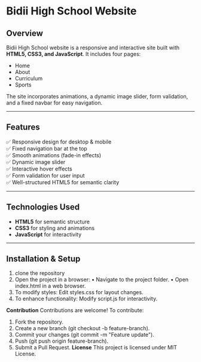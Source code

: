 
# Bidii High School Website

## Overview
Bidii High School website is a responsive and interactive site built with **HTML5, CSS3, and JavaScript**. It includes four pages: 
- Home
- About
- Curriculum
- Sports

The site incorporates animations, a dynamic image slider, form validation, and a fixed navbar for easy navigation.

---

## Features
✅ Responsive design for desktop & mobile  
✅ Fixed navigation bar at the top  
✅ Smooth animations (fade-in effects)  
✅ Dynamic image slider  
✅ Interactive hover effects  
✅ Form validation for user input  
✅ Well-structured HTML5 for semantic clarity  

---

## Technologies Used
- **HTML5** for semantic structure
- **CSS3** for styling and animations
- **JavaScript** for interactivity

---

## Installation & Setup
1. clone the repository
2. Open the project in a browser:
•	Navigate to the project folder.
•	Open index.html in a web browser.
3. To modify styles:
Edit styles.css for layout changes.
4. To enhance functionality:
Modify script.js for interactivity.

**Contribution**
Contributions are welcome! To contribute:
1.	Fork the repository.
2.	Create a new branch (git checkout -b feature-branch).
3.	Commit your changes (git commit -m "Feature update").
4.	Push (git push origin feature-branch).
5.	Submit a Pull Request.
**License**
This project is licensed under MIT License.


